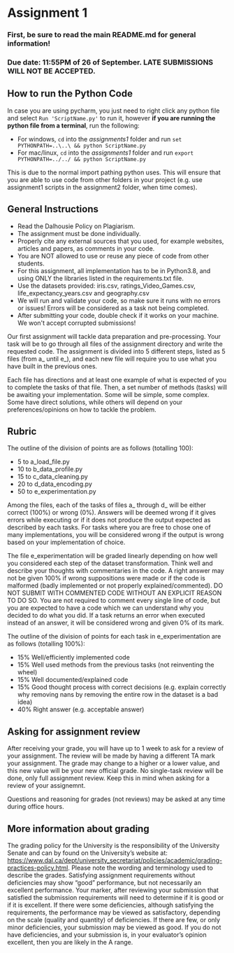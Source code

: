 # Assignment 1

### First, be sure to read the main README.md for general information!
### Due date: 11:55PM of 26 of September. LATE SUBMISSIONS WILL NOT BE ACCEPTED.

## How to run the Python Code
In case you are using pycharm, you just need to right click any python file and select `Run 'ScriptName.py'` to run it, however **if you are running the python file from a terminal**, run the following:
* For windows, `cd` into the *assignments1* folder and run `set PYTHONPATH=..\..\ && python ScriptName.py`
* For mac/linux, `cd` into the *assignments1* folder and run `export PYTHONPATH=../../ && python ScriptName.py`

This is due to the normal import pathing python uses. This will ensure that you are able to use code from other folders in your project (e.g. use assignment1 scripts in the assignment2 folder, when time comes).

## General Instructions
* Read the Dalhousie Policy on Plagiarism.
* The assignment must be done individually.
* Properly cite any external sources that you used, for example websites, articles and papers, as comments in your code.
* You are NOT allowed to use or reuse any piece of code from other students.
* For this assignment, all implementation has to be in Python3.8, and using ONLY the libraries listed in the requirements.txt file.
* Use the datasets provided: iris.csv, ratings_Video_Games.csv, life_expectancy_years.csv and geography.csv
* We will run and validate your code, so make sure it runs with no errors or issues! Errors will be considered as a task not being completed.
* After submitting your code, double check if it works on your machine. We won't accept corrupted submissions!

Our first assignment will tackle data preparation and pre-processing.
Your task will be to go through all files of the assignment directory and write the requested code. The assignment is divided into 5 different steps, listed as 5 files (from a_<file> until e_<file>), and each new file will require you to use what you have built in the previous ones.

Each file has directions and at least one example of what is expected of you to complete the tasks of that file. Then, a set number of methods (tasks) will be awaiting your implementation. Some will be simple, some complex. Some have direct solutions, while others will depend on your preferences/opinions on how to tackle the problem.

## Rubric
The outline of the division of points are as follows (totalling 100):
* 5 to a_load_file.py
* 10 to b_data_profile.py
* 15 to c_data_cleaning.py
* 20 to d_data_encoding.py
* 50 to e_experimentation.py

Among the files, each of the tasks of files a_ through d_ will be either correct (100%) or wrong (0%). Answers will be deemed wrong if it gives errors while executing or if it does not produce the output expected as described by each tasks. For tasks where you are free to chose one of many implementations, you will be considered wrong if the output is wrong based on your implementation of choice. 

The file e_experimentation will be graded linearly depending on how well you considered each step of the dataset transformation. Think well and describe your thoughts with commentaries in the code. A right answer may not be given 100% if wrong suppositions were made or if the code is malformed (badly implemented or not properly explained/commented). DO NOT SUBMIT WITH COMMENTED CODE WITHOUT AN EXPLICIT REASON TO DO SO. You are not required to comment every single line of code, but you are expected to have a code which we can understand why you decided to do what you did. If a task returns an error when executed instead of an answer, it will be considered wrong and given 0% of its mark.

The outline of the division of points for each task in e_experimentation are as follows (totalling 100%):
* 15% Well/efficiently implemented code
* 15% Well used methods from the previous tasks (not reinventing the wheel)
* 15% Well documented/explained code
* 15% Good thought process with correct decisions (e.g. explain correctly why removing nans by removing the entire row in the dataset is a bad idea)
* 40% Right answer (e.g. acceptable answer)

## Asking for assignment review
After receiving your grade, you will have up to 1 week to ask for a review of your assignment. The review will be made by having a different TA mark your assignment. The grade may change to a higher or a lower value, and this new value will be your new official grade. No single-task review will be done, only full assignment review. Keep this in mind when asking for a review of your assignemnt.

Questions and reasoning for grades (not reviews) may be asked at any time during office hours.
  

## More information about grading

The grading policy for the University is the responsibility of the University Senate and can by found on the University’s website at: https://www.dal.ca/dept/university_secretariat/policies/academic/grading-practices-policy.html. Please note the wording and terminology used to describe the grades. Satisfying assignment requirements without deficiencies may show “good” performance, but not necessarily an excellent performance. Your marker, after reviewing your submission that satisfied the submission requirements will need to determine if it is good or if it is excellent. If there were some deficiencies, although satisfying the requirements, the performance may be viewed as satisfactory, depending on the scale (quality and quantity) of deficiencies. If there are few, or only minor deficiencies, your submission may be viewed as good. If you do not have deficiencies, and your submission is, in your evaluator’s opinion excellent, then you are likely in the A range.
